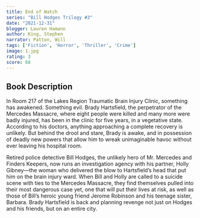 ```yaml
---
title: End of Watch
series: "Bill Hodges Trilogy #3"
date: "2021-12-31"
blogger: Lauren Hamann
author: King, Stephen
narrator: Patton, Will
tags: ['Fiction', 'Horror', 'Thriller', 'Crime']
image: 1.jpg
rating: 3
score: 68
---
```




## Book Description

In Room 217 of the Lakes Region Traumatic Brain Injury Clinic, something has awakened. Something evil. Brady Hartsfield, the perpetrator of the Mercedes Massacre, where eight people were killed and many more were badly injured, has been in the clinic for five years, in a vegetative state. According to his doctors, anything approaching a complete recovery is unlikely. But behind the drool and stare, Brady is awake, and in possession of deadly new powers that allow him to wreak unimaginable havoc without ever leaving his hospital room.

Retired police detective Bill Hodges, the unlikely hero of Mr. Mercedes and Finders Keepers, now runs an investigation agency with his partner, Holly Gibney—the woman who delivered the blow to Hartsfield’s head that put him on the brain injury ward. When Bill and Holly are called to a suicide scene with ties to the Mercedes Massacre, they find themselves pulled into their most dangerous case yet, one that will put their lives at risk, as well as those of Bill’s heroic young friend Jerome Robinson and his teenage sister, Barbara. Brady Hartsfield is back and planning revenge not just on Hodges and his friends, but on an entire city.